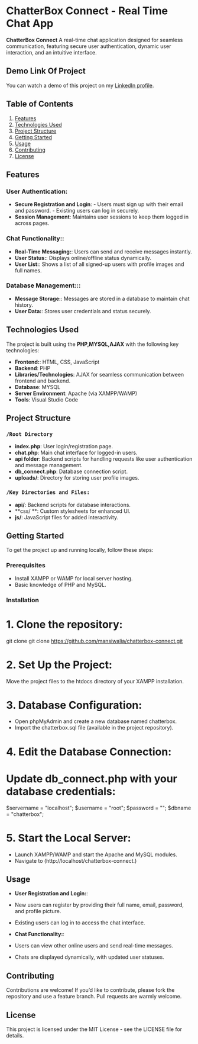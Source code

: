 # ChatterBox Connect - Real Time Chat App

**ChatterBox Connect** A real-time chat application designed for seamless communication, featuring secure user authentication, dynamic user interaction, and an intuitive interface.

## Demo Link Of Project
You can watch a demo of this project on my [LinkedIn profile](https://www.linkedin.com/feed/update/urn:li:activity:7237048455922085888/).

## Table of Contents
1. [Features](#features)
2. [Technologies Used](#technologies-used)
3. [Project Structure](#project-structure)
4. [Getting Started](#getting-started)
5. [Usage](#usage)
6. [Contributing](#contributing)
7. [License](#license)

## Features

### User Authentication:
- **Secure Registration and Login**: - Users must sign up with their email and password.
                                     - Existing users can log in securely. 
- **Session Management**: Maintains user sessions to keep them logged in across pages.

### Chat Functionality::
- **Real-Time Messaging:**: Users can send and receive messages instantly.
- **User Status:**: Displays online/offline status dynamically.
- **User List:**: Shows a list of all signed-up users with profile images and full names.

### Database Management:::
- **Message Storage:**: Messages are stored in a database to maintain chat history.
- **User Data:**: Stores user credentials and status securely.        

## Technologies Used

The project is built using the **PHP,MYSQL,AJAX** with the following key technologies:

- **Frontend:**: HTML, CSS, JavaScript
- **Backend**: PHP
- **Libraries/Technologies**: AJAX for seamless communication between frontend and backend.
- **Database**: MYSQL
- **Server Environment**: Apache (via XAMPP/WAMP)
- **Tools**: Visual Studio Code

## Project Structure

### `/Root Directory`
- **index.php**: User login/registration page.
- **chat.php**: Main chat interface for logged-in users.
- **api folder**: Backend scripts for handling requests like user authentication and message management.
- **db_connect.php**: Database connection script.
- **uploads/**: Directory for storing user profile images.
  
### `/Key Directories and Files:`
- **api/**: Backend scripts for database interactions.
- **css/ **: Custom stylesheets for enhanced UI.
- **js/**: JavaScript files for added interactivity.

## Getting Started

To get the project up and running locally, follow these steps:

### Prerequisites

- Install XAMPP or WAMP for local server hosting.
- Basic knowledge of PHP and MySQL.


### Installation

# 1. Clone the repository:
git clone git clone https://github.com/mansiwalia/chatterbox-connect.git

# 2. Set Up the Project:
Move the project files to the htdocs directory of your XAMPP installation.

# 3. Database Configuration:
- Open phpMyAdmin and create a new database named chatterbox.
- Import the chatterbox.sql file (available in the project repository).

# 4. Edit the Database Connection:
# Update db_connect.php with your database credentials:
$servername = "localhost";
$username = "root";
$password = "";
$dbname = "chatterbox";


# 5. Start the Local Server:
- Launch XAMPP/WAMP and start the Apache and MySQL modules.
- Navigate to (http://localhost/chatterbox-connect.)


## Usage

- **User Registration and Login:**:
- New users can register by providing their full name, email, password, and profile picture.
- Existing users can log in to access the chat interface.
  
- **Chat Functionality:**:
- Users can view other online users and send real-time messages.
- Chats are displayed dynamically, with updated user statuses.


## Contributing
Contributions are welcome! If you’d like to contribute, please fork the repository and use a feature branch. Pull requests are warmly welcome.

## License
This project is licensed under the MIT License - see the LICENSE file for details.


